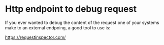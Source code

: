 # Http endpoint to debug request

If you ever wanted to debug the content of the request one of your systems make to an external endpoing, a good tool to use is:

https://requestinspector.com/

